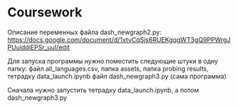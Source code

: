 # Coursework

Описание переменных файла dash_newgraph2.py: https://docs.google.com/document/d/1xtvCqSjs6RUEKgqgWT3gQ9PPWrgJPUuiddiEPSr_uuI/edit

Для запуска программы нужно поместить следующие штуки в одну папку:
файл all_languages.csv,
папка assets,
папка probing results,
тетрадку data_launch.ipynb
файл dash_newgraph3.py (сама программа)

Сначала нужно запустить тетрадку data_launch.ipynb, а потом dash_newgraph3.py
